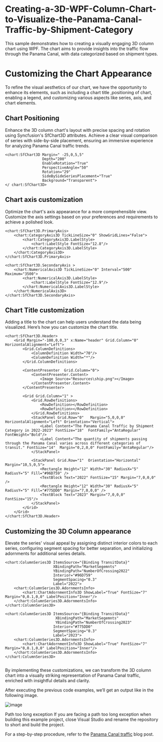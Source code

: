 # Creating-a-3D-WPF-Column-Chart-to-Visualize-the-Panama-Canal-Traffic-by-Shipment-Category
This sample demonstrates how to creating a visually engaging 3D column chart using WPF. The chart aims to provide insights into the traffic flow through the Panama Canal, with data categorized based on shipment types. 

# Customizing the Chart Appearance
To  refine the visual aesthetics of our chart, we have the opportunity to enhance its elements, such as including a chart title ,positioning of chart, enabling a legend, and customizing various aspects like series, axis, and chart elements.

## Chart Positioning
Enhance the  3D column chart's layout with precise spacing and rotation using Syncfusion's SfChart3D attributes. Achieve a clear visual comparison of series with side-by-side placement, ensuring an immersive experience for analyzing Panama Canal traffic trends.

```XAML
<chart:SfChart3D Margin=" -25,0,5,5" 
                 Depth="200" 
                 EnableRotation="True"
                 PerspectiveAngle="50"
                 Rotation="29"
                 SideBySideSeriesPlacement="True" 
                 Background="Transparent">
</ chart:SfChart3D>

```

## Chart axis customization
Optimize the chart's axis appearance for a more comprehensible view. Customize the axis settings based on your preferences and requirements to achieve a polished look.

```XAML
<chart:SfChart3D.PrimaryAxis>
    <chart:CategoryAxis3D TickLineSize="0" ShowGridLines="False">
        <chart:CategoryAxis3D.LabelStyle>
            <chart:LabelStyle FontSize="12.8"/>
        </chart:CategoryAxis3D.LabelStyle>
    </chart:CategoryAxis3D>
</chart:SfChart3D.PrimaryAxis>

<chart:SfChart3D.SecondaryAxis >
    <chart:NumericalAxis3D TickLineSize="0" Interval="500" Maximum="3500">
        <chart:NumericalAxis3D.LabelStyle>
            <chart:LabelStyle FontSize="12.9"/>
        </chart:NumericalAxis3D.LabelStyle>
    </chart:NumericalAxis3D>
</chart:SfChart3D.SecondaryAxis>

```

## Chart Title customization
Adding a title to the chart can help users understand the data being visualized. Here’s how you can customize the chart title.

```XAML
<chart:SfChart3D.Header>
    <Grid Margin="-100,0,0,3" x:Name="header" Grid.Column="0" HorizontalAlignment="Left">
        <Grid.ColumnDefinitions>
            <ColumnDefinition Width="70"/>
            <ColumnDefinition Width="*"/>
        </Grid.ColumnDefinitions>

        <ContentPresenter  Grid.Column="0">
            <ContentPresenter.Content>
                <Image Source="Resources\ship.png"></Image>
            </ContentPresenter.Content>
        </ContentPresenter>

        <Grid Grid.Column="1" >
            <Grid.RowDefinitions>
                <RowDefinition></RowDefinition>
                <RowDefinition></RowDefinition>
            </Grid.RowDefinitions>
            <StackPanel Grid.Row="0"   Margin="5,0,0,0" HorizontalAlignment="Left" Orientation="Vertical">
                <Label Content="The Panama Canal Traffic by Shipment Category in 2022-2023" FontSize="18"  FontFamily="AntaRegular" FontWeight="Bold"/>
                <Label Content="The quantity of shipments passing through the Panama Canal varies across different categories of transit." FontSize="14"  Margin="0,2,0,0" FontFamily="AntaRegular"/>
            </StackPanel>

            <StackPanel Grid.Row="1"  Orientation="Horizontal" Margin="10,5,0,5">
                <Rectangle Height="12" Width="30" RadiusX="5" RadiusY="5" Fill="#96D759" />
                <TextBlock Text="2022" FontSize="15" Margin="7,0,0,0" />
                <Rectangle Height="12" Width="30" RadiusX="5" RadiusY="5" Fill="#775DD0" Margin="7,0,0,0" />
                <TextBlock Text="2023" Margin="7,0,0,0" FontSize="15"/>
            </StackPanel>
        </Grid>
    </Grid>
</chart:SfChart3D.Header>

```


## Customizing the 3D Column appearance
Elevate the series' visual appeal by assigning distinct interior colors to each series, configuring segment spacing for better separation, and initializing adornments for additional series details.

```XAML
<chart:ColumnSeries3D ItemsSource="{Binding TransitData}"
                      XBindingPath="MarketSegemnts"
                      YBindingPath="NumberOfCrossing2022"
                      Interior="#96D759"
                      SegmentSpacing="0.3"
                      Label="2022">
    <chart:ColumnSeries3D.AdornmentsInfo>
        <chart:ChartAdornmentInfo3D ShowLabel="True" FontSize="7" Margin="0,0.1,0,0" LabelPosition="Inner"/>
    </chart:ColumnSeries3D.AdornmentsInfo>
</chart:ColumnSeries3D>

<chart:ColumnSeries3D ItemsSource="{Binding TransitData}"
                       XBindingPath="MarketSegemnts"
                       YBindingPath="NumberOfCrossing2023"
                      Interior="#775DD0"
                      SegmentSpacing="0.3"
                      Label="2023">
    <chart:ColumnSeries3D.AdornmentsInfo>
        <chart:ChartAdornmentInfo3D ShowLabel="True" FontSize="7" Margin="0,0.1,0,0" LabelPosition="Inner"/>
    </chart:ColumnSeries3D.AdornmentsInfo>
</chart:ColumnSeries3D>


```


By implementing these customizations, we can transform the  3D column chart into a visually striking representation of Panama Canal traffic, enriched with insightful details and clarity.

After executing the previous code examples, we’ll get an output like in the following image.


![image](https://github.com/SyncfusionExamples/Creating-a-3D-WPF-Column-Chart-to-Visualize-the-Panama-Canal-Traffic-by-Shipment-Category/assets/113962276/0ce2b782-a7d9-41e3-b0ec-8c27e50e2eed)


Path too long exception
If you are facing a path too long exception when building this example project, close Visual Studio and rename the repository to short and build the project.

For a step-by-step procedure, refer to the [Panama Canal traffic]() blog post.

